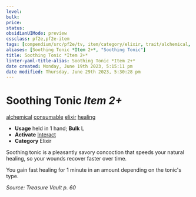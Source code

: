 ```yaml
---
level:
bulk:
price:
status:
obsidianUIMode: preview
cssclass: pf2e,pf2e-item
tags: [compendium/src/pf2e/tv, item/category/elixir, trait/alchemical, trait/consumable, trait/elixir, trait/healing]
aliases: [Soothing Tonic *Item 2+*, "Soothing Tonic"]
title: Soothing Tonic *Item 2+*
linter-yaml-title-alias: Soothing Tonic *Item 2+*
date created: Monday, June 19th 2023, 5:15:11 pm
date modified: Thursday, June 29th 2023, 5:30:28 pm
---
```


# Soothing Tonic *Item 2+*

[alchemical](rules/traits/alchemical.md) [consumable](rules/traits/consumable.md) [elixir](rules/traits/elixir.md) [healing](rules/traits/healing.md)  

- **Usage** held in 1 hand; **Bulk** L
- **Activate** [Interact](rules/actions/interact.md)
- **Category** Elixir

Soothing tonic is a pleasantly savory concoction that speeds your natural healing, so your wounds recover faster over time.

You gain fast healing for 1 minute in an amount depending on the tonic's type.

*Source: Treasure Vault p. 60*
